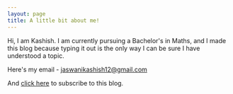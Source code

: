 ```yaml
---
layout: page
title: A little bit about me!
---
```

Hi, I am Kashish. I am currently pursuing a Bachelor's in Maths, and I made this blog because typing it out is the only way I can be sure I have understood a topic.

Here's my email - jaswanikashish12@gmail.com

And [click here](https://docs.google.com/forms/d/e/1FAIpQLSeTZiwy-FhSm6Jk_lOAh74DxcmLywZS7RfJDOryZvTaj1gYbA/viewform?usp=sf_link) to subscribe to this blog.

